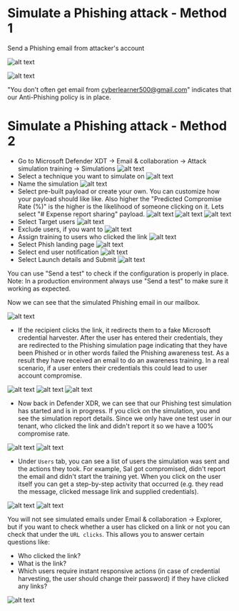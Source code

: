 # Simulate a Phishing attack - Method 1
Send a Phishing email from attacker's account

![alt text](images\image-23.png)

![alt text](images\image-24.png)

"You don't often get email from cyberlearner500@gmail.com" indicates that our Anti-Phishing policy is in place.


# Simulate a Phishing attack - Method 2

- Go to Microsoft Defender XDT ->  Email & collaboration -> Attack simulation training -> Simulations
![alt text](images\image-25.png)
- Select a technique you want to simulate on 
![alt text](images\image-26.png)
- Name the simulation
![alt text](images\image-27.png)
- Select pre-built payload or create your own. You can customize how your payload should like like. Also  higher the "Predicted Compromise Rate (%)" is the higher is the likelihood of someone clicking on it. Lets select "# Expense report sharing" payload.
![alt text](images\image-28.png)
![alt text](images\image-29.png)
![alt text](images\image-30.png)
- Select Target users
![alt text](images\image-31.png)
- Exclude users, if you want to
![alt text](images\image-32.png)
- Assign training to users who clicked the link
![alt text](images\image-33.png)
- Select Phish landing page
![alt text](images\image-34.png)
- Select end user notification
![alt text](images\image-35.png)
- Select Launch details and  Submit
![alt text](images\image-36.png)

You can use "Send a test" to check if the configuration is properly in place.
Note: In a production environment always use "Send a test" to make sure it working as expected. 

Now we can see that the simulated Phishing email in our mailbox. 

![alt text](images\image-37.png)

- If the recipient clicks the link, it redirects them to a fake Microsoft credential harvester. After the user has entered their credentials, they are redirected to the Phishing simulation page indicating that they have been Phished or in other words failed the Phishing awareness test. As a result they have received an email to do an awareness training. In a real scenario, if a user enters their credentials this could lead to user account compromise. 

![alt text](images\image-38.png)
![alt text](images\image-39.png)
![alt text](images\image-40.png)

- Now back in Defender XDR, we can see that our Phishing test simulation has started and is in progress. If you click on the simulation, you and see the simulation report details. Since we only have one test user in our tenant, who clicked the link and didn't report it so we have a 100% compromise rate.

![alt text](images\image-41.png)
![alt text](images\image-42.png)

- Under `Users` tab, you can see a list of users the simulation was sent  and the actions they took. For example, Sal got compromised, didn't report the email and didn't start the training yet. When you click on the user itself you can get a step-by-step activity that occurred (e.g. they read the message, clicked message link and supplied credentials).

![alt text](images\image-43.png)
![alt text](images\image-44.png)

You will not see simulated emails under Email & collaboration -> Explorer, but if you want to check whether a user has clicked on a link or not you can check that under the `URL clicks`. This allows you to answer certain questions like:
- Who clicked the link?
- What is the link?
- Which users require instant responsive actions (in case of credential harvesting, the user should change their password) if they have clicked any links?

![alt text](images\image-45.png)